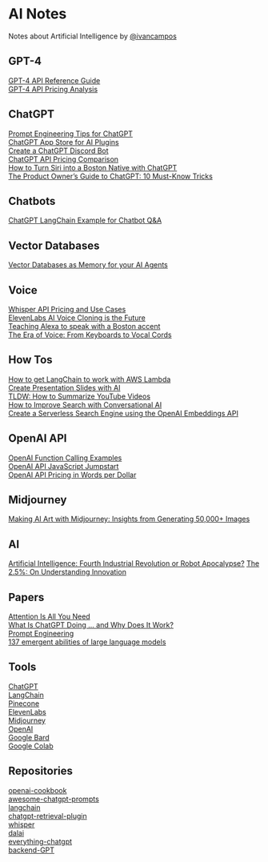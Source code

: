 # AI Notes
Notes about Artificial Intelligence by [@ivancampos](https://twitter.com/ivancampos)

## GPT-4
[GPT-4 API Reference Guide](https://medium.com/sopmac-ai/gpt-4-api-reference-guide-e4ba18bcbc5f)\
[GPT-4 API Pricing Analysis](https://medium.com/sopmac-labs/gpt-4-api-pricing-analysis-a507a4bf9829)

## ChatGPT
[Prompt Engineering Tips for ChatGPT](https://medium.com/sopmac-ai/prompt-engineering-tips-for-chatgpt-73c3dca6f99d)\
[ChatGPT App Store for AI Plugins](https://medium.com/sopmac-ai/chatgpt-app-store-for-ai-plugins-d1fbd91a141e)\
[Create a ChatGPT Discord Bot](https://medium.com/sopmac-labs/create-a-chatgpt-discord-bot-8b853c62b08d)\
[ChatGPT API Pricing Comparison](https://medium.com/sopmac-labs/chatgpt-api-pricing-comparison-229267df2d91)\
[How to Turn Siri into a Boston Native with ChatGPT](https://medium.com/sopmac-labs/how-to-turn-siri-into-a-boston-native-with-chatgpt-9947e2f4bfd6)\
[The Product Owner’s Guide to ChatGPT: 10 Must-Know Tricks](https://medium.com/@ivancampos/the-product-owners-guide-to-chatgpt-10-must-know-tricks-6b33f1a9a7ae)

## Chatbots
[ChatGPT LangChain Example for Chatbot Q&A](https://medium.com/sopmac-ai/chatgpt-langchain-example-for-chatbot-q-a-a8b6ef40bbb6)

## Vector Databases
[Vector Databases as Memory for your AI Agents](https://medium.com/sopmac-ai/vector-databases-as-memory-for-your-ai-agents-986288530443)

## Voice
[Whisper API Pricing and Use Cases](https://medium.com/sopmac-labs/whisper-api-pricing-and-use-cases-6b05ef655015)\
[ElevenLabs AI Voice Cloning is the Future](https://medium.com/sopmac-labs/elevenlabs-ai-voice-cloning-is-the-future-9f79c7e32e43)\
[Teaching Alexa to speak with a Boston accent](https://medium.com/slalom-technology/teaching-alexa-to-speak-with-a-boston-accent-1301c6668deb)\
[The Era of Voice: From Keyboards to Vocal Cords](https://medium.com/slalom-technology/the-era-of-voice-from-keyboards-to-vocal-cords-5f891705a5ea)

## How Tos
[How to get LangChain to work with AWS Lambda](https://medium.com/sopmac-labs/langchain-aws-lambda-serverless-q-a-chatbot-203470b9906f)\
[Create Presentation Slides with AI](https://medium.com/sopmac-ai/create-presentation-slides-with-ai-eaa81cd21028)\
[TLDW: How to Summarize YouTube Videos](https://medium.com/sopmac-ai/tl-dw-using-ai-to-cut-through-clickbait-complexity-6d3ac311da16)\
[How to Improve Search with Conversational AI](https://medium.com/sopmac-ai/how-to-improve-search-with-conversational-ai-da1526aacc5f)\
[Create a Serverless Search Engine using the OpenAI Embeddings API](https://medium.com/sopmac-ai/create-a-serverless-search-engine-using-the-openai-embeddings-api-50e5ac8ca6e3)

## OpenAI API
[OpenAI Function Calling Examples](https://medium.com/sopmac-ai/openai-function-calling-examples-a438268e0a77)\
[OpenAI API JavaScript Jumpstart](https://medium.com/sopmac-labs/openai-api-javascript-jumpstart-e38ef578f90c)\
[OpenAI API Pricing in Words per Dollar](https://medium.com/sopmac-labs/openai-api-pricing-in-words-per-dollar-9eeac857aee7)

## Midjourney
[Making AI Art with Midjourney: Insights from Generating 50,000+ Images](https://medium.com/sopmac-art/lessons-learned-after-creating-44-000-images-with-midjourney-81f56d7981a0)

## AI
[Artificial Intelligence: Fourth Industrial Revolution or Robot Apocalypse?](https://medium.com/slalom-technology/artificial-intelligence-fourth-industrial-revolution-or-robot-apocalypse-2be8ed0ac8f0)
[The 2.5%: On Understanding Innovation](https://medium.com/slalom-technology/the-2-5-on-understanding-innovation-691a0c466e26)

## Papers
[Attention Is All You Need](https://arxiv.org/abs/1706.03762)\
[What Is ChatGPT Doing … and Why Does It Work?](https://writings.stephenwolfram.com/2023/02/what-is-chatgpt-doing-and-why-does-it-work/)\
[Prompt Engineering](https://lilianweng.github.io/posts/2023-03-15-prompt-engineering/)\
[137 emergent abilities of large language models](https://www.jasonwei.net/blog/emergence)

## Tools
[ChatGPT](https://ai.com)\
[LangChain](https://github.com/hwchase17/langchain)\
[Pinecone](https://www.pinecone.io)\
[ElevenLabs](https://beta.elevenlabs.io/)\
[Midjourney](https://www.midjourney.com/app/)\
[OpenAI](https://openai.com/)\
[Google Bard](https://bard.google.com/)\
[Google Colab](https://colab.new)

## Repositories
[openai-cookbook](https://github.com/openai/openai-cookbook)\
[awesome-chatgpt-prompts](https://github.com/f/awesome-chatgpt-prompts)\
[langchain](https://github.com/hwchase17/langchain)\
[chatgpt-retrieval-plugin](https://github.com/openai/chatgpt-retrieval-plugin)\
[whisper](https://github.com/openai/whisper)\
[dalai](https://github.com/cocktailpeanut/dalai)\
[everything-chatgpt](https://github.com/terminalcommandnewsletter/everything-chatgpt)\
[backend-GPT](https://github.com/TheAppleTucker/backend-GPT)
